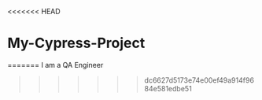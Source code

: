 <<<<<<< HEAD
# My-Cypress-Project
=======
I am a QA Engineer
>>>>>>> dc6627d5173e74e00ef49a914f9684e581edbe51
